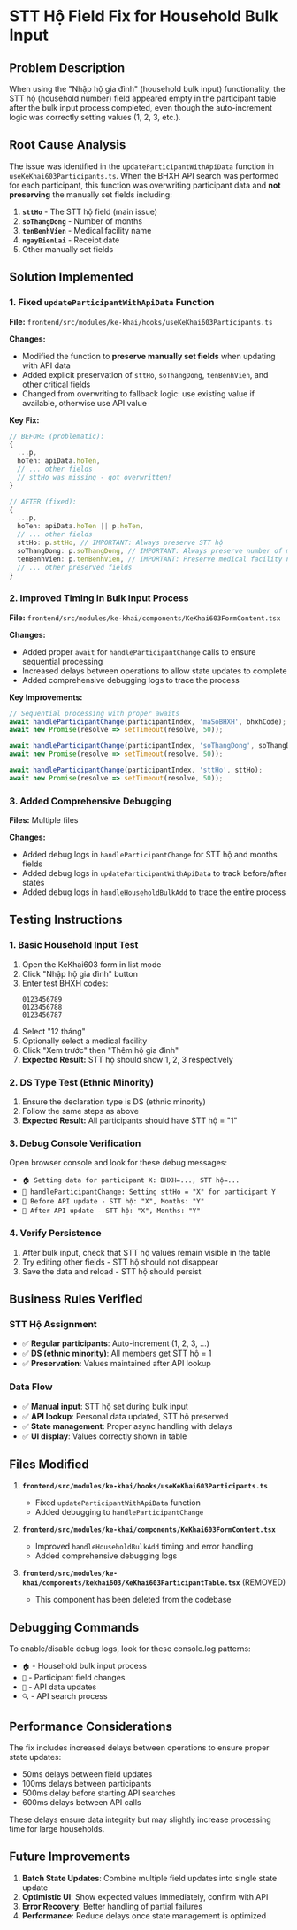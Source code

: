 # STT Hộ Field Fix for Household Bulk Input

## Problem Description
When using the "Nhập hộ gia đình" (household bulk input) functionality, the STT hộ (household number) field appeared empty in the participant table after the bulk input process completed, even though the auto-increment logic was correctly setting values (1, 2, 3, etc.).

## Root Cause Analysis
The issue was identified in the `updateParticipantWithApiData` function in `useKeKhai603Participants.ts`. When the BHXH API search was performed for each participant, this function was overwriting participant data and **not preserving** the manually set fields including:

1. **`sttHo`** - The STT hộ field (main issue)
2. **`soThangDong`** - Number of months
3. **`tenBenhVien`** - Medical facility name
4. **`ngayBienLai`** - Receipt date
5. Other manually set fields

## Solution Implemented

### 1. Fixed `updateParticipantWithApiData` Function
**File:** `frontend/src/modules/ke-khai/hooks/useKeKhai603Participants.ts`

**Changes:**
- Modified the function to **preserve manually set fields** when updating with API data
- Added explicit preservation of `sttHo`, `soThangDong`, `tenBenhVien`, and other critical fields
- Changed from overwriting to fallback logic: use existing value if available, otherwise use API value

**Key Fix:**
```typescript
// BEFORE (problematic):
{
  ...p,
  hoTen: apiData.hoTen,
  // ... other fields
  // sttHo was missing - got overwritten!
}

// AFTER (fixed):
{
  ...p,
  hoTen: apiData.hoTen || p.hoTen,
  // ... other fields
  sttHo: p.sttHo, // IMPORTANT: Always preserve STT hộ
  soThangDong: p.soThangDong, // IMPORTANT: Always preserve number of months
  tenBenhVien: p.tenBenhVien, // IMPORTANT: Preserve medical facility name
  // ... other preserved fields
}
```

### 2. Improved Timing in Bulk Input Process
**File:** `frontend/src/modules/ke-khai/components/KeKhai603FormContent.tsx`

**Changes:**
- Added proper `await` for `handleParticipantChange` calls to ensure sequential processing
- Increased delays between operations to allow state updates to complete
- Added comprehensive debugging logs to trace the process

**Key Improvements:**
```typescript
// Sequential processing with proper awaits
await handleParticipantChange(participantIndex, 'maSoBHXH', bhxhCode);
await new Promise(resolve => setTimeout(resolve, 50));

await handleParticipantChange(participantIndex, 'soThangDong', soThangDong);
await new Promise(resolve => setTimeout(resolve, 50));

await handleParticipantChange(participantIndex, 'sttHo', sttHo);
await new Promise(resolve => setTimeout(resolve, 50));
```

### 3. Added Comprehensive Debugging
**Files:** Multiple files

**Changes:**
- Added debug logs in `handleParticipantChange` for STT hộ and months fields
- Added debug logs in `updateParticipantWithApiData` to track before/after states
- Added debug logs in `handleHouseholdBulkAdd` to trace the entire process

## Testing Instructions

### 1. Basic Household Input Test
1. Open the KeKhai603 form in list mode
2. Click "Nhập hộ gia đình" button
3. Enter test BHXH codes:
   ```
   0123456789
   0123456788
   0123456787
   ```
4. Select "12 tháng"
5. Optionally select a medical facility
6. Click "Xem trước" then "Thêm hộ gia đình"
7. **Expected Result:** STT hộ should show 1, 2, 3 respectively

### 2. DS Type Test (Ethnic Minority)
1. Ensure the declaration type is DS (ethnic minority)
2. Follow the same steps as above
3. **Expected Result:** All participants should have STT hộ = "1"

### 3. Debug Console Verification
Open browser console and look for these debug messages:
- `🏠 Setting data for participant X: BHXH=..., STT hộ=...`
- `📝 handleParticipantChange: Setting sttHo = "X" for participant Y`
- `🔄 Before API update - STT hộ: "X", Months: "Y"`
- `🔄 After API update - STT hộ: "X", Months: "Y"`

### 4. Verify Persistence
1. After bulk input, check that STT hộ values remain visible in the table
2. Try editing other fields - STT hộ should not disappear
3. Save the data and reload - STT hộ should persist

## Business Rules Verified

### STT Hộ Assignment
- ✅ **Regular participants**: Auto-increment (1, 2, 3, ...)
- ✅ **DS (ethnic minority)**: All members get STT hộ = 1
- ✅ **Preservation**: Values maintained after API lookup

### Data Flow
- ✅ **Manual input**: STT hộ set during bulk input
- ✅ **API lookup**: Personal data updated, STT hộ preserved
- ✅ **State management**: Proper async handling with delays
- ✅ **UI display**: Values correctly shown in table

## Files Modified

1. **`frontend/src/modules/ke-khai/hooks/useKeKhai603Participants.ts`**
   - Fixed `updateParticipantWithApiData` function
   - Added debugging to `handleParticipantChange`

2. **`frontend/src/modules/ke-khai/components/KeKhai603FormContent.tsx`**
   - Improved `handleHouseholdBulkAdd` timing and error handling
   - Added comprehensive debugging logs

3. **`frontend/src/modules/ke-khai/components/kekhai603/KeKhai603ParticipantTable.tsx`** (REMOVED)
   - This component has been deleted from the codebase

## Debugging Commands

To enable/disable debug logs, look for these console.log patterns:
- `🏠` - Household bulk input process
- `📝` - Participant field changes
- `🔄` - API data updates
- `🔍` - API search process

## Performance Considerations

The fix includes increased delays between operations to ensure proper state updates:
- 50ms delays between field updates
- 100ms delays between participants
- 500ms delay before starting API searches
- 600ms delays between API calls

These delays ensure data integrity but may slightly increase processing time for large households.

## Future Improvements

1. **Batch State Updates**: Combine multiple field updates into single state update
2. **Optimistic UI**: Show expected values immediately, confirm with API
3. **Error Recovery**: Better handling of partial failures
4. **Performance**: Reduce delays once state management is optimized
